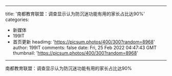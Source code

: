 
---
title: '南都教育联盟：调查显示认为防沉迷功能有用的家长占比达90%'
categories: 
 - 新媒体
 - 199IT
 - 首页更新
headimg: 'https://picsum.photos/400/300?random=8968'
author: 199IT
comments: false
date: Fri, 25 Feb 2022 04:47:43 GMT
thumbnail: 'https://picsum.photos/400/300?random=8968'
---

<div>   
南都教育联盟：调查显示认为防沉迷功能有用的家长占比达90%  
</div>
            
